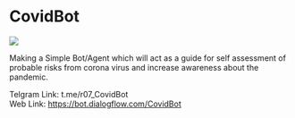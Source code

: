 # CovidBot
<img src="https://github.com/rahulbordoloi/CovidBot/blob/master/covid24.jpg">

Making a Simple Bot/Agent which will act as a guide for self assessment of probable risks from corona virus and increase awareness about the pandemic.

Telgram Link: t.me/r07_CovidBot                                                            
Web Link: https://bot.dialogflow.com/CovidBot

